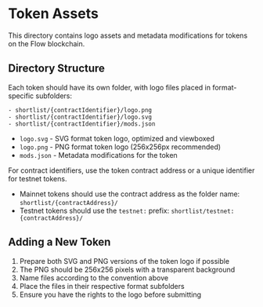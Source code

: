 # Token Assets

This directory contains logo assets and metadata modifications for tokens on the Flow blockchain.

## Directory Structure

Each token should have its own folder, with logo files placed in format-specific subfolders:

```text
- shortlist/{contractIdentifier}/logo.png
- shortlist/{contractIdentifier}/logo.svg
- shortlist/{contractIdentifier}/mods.json
```

- `logo.svg` - SVG format token logo, optimized and viewboxed
- `logo.png` - PNG format token logo (256x256px recommended)
- `mods.json` - Metadata modifications for the token

For contract identifiers, use the token contract address or a unique identifier for testnet tokens.

- Mainnet tokens should use the contract address as the folder name: `shortlist/{contractAddress}/`
- Testnet tokens should use the `testnet:` prefix: `shortlist/testnet:{contractAddress}/`

## Adding a New Token

1. Prepare both SVG and PNG versions of the token logo if possible
2. The PNG should be 256x256 pixels with a transparent background
3. Name files according to the convention above
4. Place the files in their respective format subfolders
5. Ensure you have the rights to the logo before submitting
